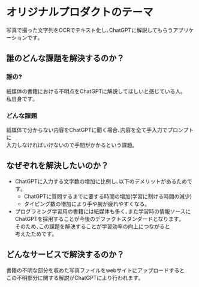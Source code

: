 # オリジナルプロダクトのテーマ
写真で撮った文字列をOCRでテキスト化し､ChatGPTに解説してもらうアプリケーションです｡
## 誰のどんな課題を解決するのか？
### 誰の?
紙媒体の書籍における不明点をChatGPTに解説してほしいと感じている人｡  
私自身です｡
### どんな課題
紙媒体で分からない内容をChatGPTに聞く場合､内容を全て手入力でプロンプトに  
入力しなければいけないので手間がかかるという課題｡
## なぜぞれを解決したいのか？
- ChatGPTに入力する文字数の増加に比例し､以下のデメリットがあるためです｡
   - ChatGPTに質問するまでに要する時間の増加(学習に割ける時間の減少)
   - タイピング数の増加により手や腕が疲れやすくなる｡
- プログラミング学習用の書籍には紙媒体も多く､また学習時の情報ソースに  
   ChatGPTを採用することが今後のデファクトスタンダードとなります｡  
   そのため､この課題を解決することが学習効率の向上につながると  
   考えたためです｡
## どんなサービスで解決するのか？
書籍の不明な部分を収めた写真ファイルをwebサイトにアップロードすると  
この不明部分に関する解説がChatGPTにより行われます｡
